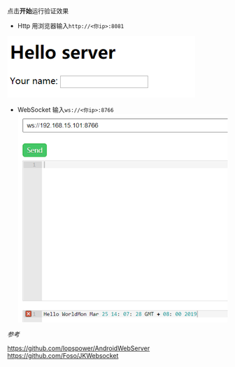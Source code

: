 点击**开始**运行验证效果

- Http
用浏览器输入`http://<你ip>:8081`

![http效果](./screenshort.png)

- WebSocket
输入`ws://<你ip>:8766`
![wsd效果](./screenshort2.png)

*参考*

https://github.com/lopspower/AndroidWebServer
https://github.com/Foso/JKWebsocket

